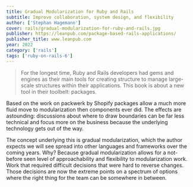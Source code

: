 ```yaml
---
title: Gradual Modularization for Ruby and Rails
subtitle: Improve collaboration, system design, and flexibility
author: ['Stephan Hagemann']
cover: rails/gradual-modularization-for-ruby-and-rails.jpg
publisher: https://leanpub.com/package-based-rails-applications/
publisher_title: www.leanpub.com
year: 2022
category: ['rails']
tags: ['ruby-on-rails-6']
---
```


> For the longest time, Ruby and Rails developers had gems and engines as their main tools for creating structure to manage large-scale structures within their applications. This book is about a new tool in their toolbelt: packages.

Based on the work on packwerk by Shopify packages allow a much more fluid move to modularization then components ever did. The effects are astounding: discussions about where to draw boundaries can be far less technical and focus more on the business because the underlying technology gets out of the way.

The concept underlying this is gradual modularization, which the author expects we will see spread into other languages and frameworks over the coming years. Why? Because gradual modularization allows for a not-before seen level of approachability and flexibility to modularization work. Work that required difficult decisions that were hard to reverse changes. Those decisions are now the extreme points on a spectrum of options where the right thing for the team can be somewhere in between.